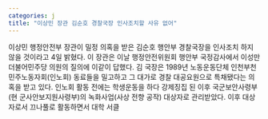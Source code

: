 ```yaml
---
categories: j
title: "이상민 장관 김순호 경찰국장 인사조치할 사유 없어"
---
```

이상민 행정안전부 장관이 밀정 의혹을 받은 김순호 행안부 경찰국장을 인사조치 하지 않을 것이라고 4일 밝혔다. 이 장관은 이날 행정안전위원회 행안부 국정감사에서 이성만 더불어민주당 의원의 질의에 이같이 답했다. 김 국장은 1989년 노동운동단체 인천부천민주노동자회(인노회) 동료들을 밀고하고 그 대가로 경찰 대공요원으로 특채됐다는 의혹을 받고 있다. 인노회 활동 전에는 학생운동을 하다 강제징집 된 이후 국군보안사령부(현 군사안보지원사령부)의 녹화사업(사상 전향 공작) 대상자로 관리받았다. 이후 대상자로서 끄나풀로 활동하면서 대학 서클